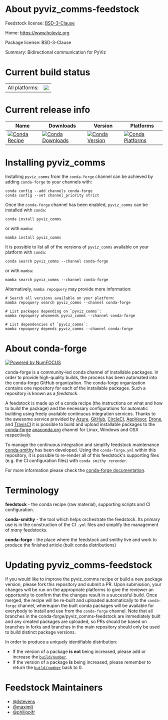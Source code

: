 About pyviz_comms-feedstock
===========================

Feedstock license: [BSD-3-Clause](https://github.com/conda-forge/pyviz_comms-feedstock/blob/main/LICENSE.txt)

Home: https://www.holoviz.org

Package license: BSD-3-Clause

Summary: Bidirectional communication for PyViz

Current build status
====================


<table><tr><td>All platforms:</td>
    <td>
      <a href="https://dev.azure.com/conda-forge/feedstock-builds/_build/latest?definitionId=4860&branchName=main">
        <img src="https://dev.azure.com/conda-forge/feedstock-builds/_apis/build/status/pyviz_comms-feedstock?branchName=main">
      </a>
    </td>
  </tr>
</table>

Current release info
====================

| Name | Downloads | Version | Platforms |
| --- | --- | --- | --- |
| [![Conda Recipe](https://img.shields.io/badge/recipe-pyviz_comms-green.svg)](https://anaconda.org/conda-forge/pyviz_comms) | [![Conda Downloads](https://img.shields.io/conda/dn/conda-forge/pyviz_comms.svg)](https://anaconda.org/conda-forge/pyviz_comms) | [![Conda Version](https://img.shields.io/conda/vn/conda-forge/pyviz_comms.svg)](https://anaconda.org/conda-forge/pyviz_comms) | [![Conda Platforms](https://img.shields.io/conda/pn/conda-forge/pyviz_comms.svg)](https://anaconda.org/conda-forge/pyviz_comms) |

Installing pyviz_comms
======================

Installing `pyviz_comms` from the `conda-forge` channel can be achieved by adding `conda-forge` to your channels with:

```
conda config --add channels conda-forge
conda config --set channel_priority strict
```

Once the `conda-forge` channel has been enabled, `pyviz_comms` can be installed with `conda`:

```
conda install pyviz_comms
```

or with `mamba`:

```
mamba install pyviz_comms
```

It is possible to list all of the versions of `pyviz_comms` available on your platform with `conda`:

```
conda search pyviz_comms --channel conda-forge
```

or with `mamba`:

```
mamba search pyviz_comms --channel conda-forge
```

Alternatively, `mamba repoquery` may provide more information:

```
# Search all versions available on your platform:
mamba repoquery search pyviz_comms --channel conda-forge

# List packages depending on `pyviz_comms`:
mamba repoquery whoneeds pyviz_comms --channel conda-forge

# List dependencies of `pyviz_comms`:
mamba repoquery depends pyviz_comms --channel conda-forge
```


About conda-forge
=================

[![Powered by
NumFOCUS](https://img.shields.io/badge/powered%20by-NumFOCUS-orange.svg?style=flat&colorA=E1523D&colorB=007D8A)](https://numfocus.org)

conda-forge is a community-led conda channel of installable packages.
In order to provide high-quality builds, the process has been automated into the
conda-forge GitHub organization. The conda-forge organization contains one repository
for each of the installable packages. Such a repository is known as a *feedstock*.

A feedstock is made up of a conda recipe (the instructions on what and how to build
the package) and the necessary configurations for automatic building using freely
available continuous integration services. Thanks to the awesome service provided by
[Azure](https://azure.microsoft.com/en-us/services/devops/), [GitHub](https://github.com/),
[CircleCI](https://circleci.com/), [AppVeyor](https://www.appveyor.com/),
[Drone](https://cloud.drone.io/welcome), and [TravisCI](https://travis-ci.com/)
it is possible to build and upload installable packages to the
[conda-forge](https://anaconda.org/conda-forge) [anaconda.org](https://anaconda.org/)
channel for Linux, Windows and OSX respectively.

To manage the continuous integration and simplify feedstock maintenance
[conda-smithy](https://github.com/conda-forge/conda-smithy) has been developed.
Using the ``conda-forge.yml`` within this repository, it is possible to re-render all of
this feedstock's supporting files (e.g. the CI configuration files) with ``conda smithy rerender``.

For more information please check the [conda-forge documentation](https://conda-forge.org/docs/).

Terminology
===========

**feedstock** - the conda recipe (raw material), supporting scripts and CI configuration.

**conda-smithy** - the tool which helps orchestrate the feedstock.
                   Its primary use is in the construction of the CI ``.yml`` files
                   and simplify the management of *many* feedstocks.

**conda-forge** - the place where the feedstock and smithy live and work to
                  produce the finished article (built conda distributions)


Updating pyviz_comms-feedstock
==============================

If you would like to improve the pyviz_comms recipe or build a new
package version, please fork this repository and submit a PR. Upon submission,
your changes will be run on the appropriate platforms to give the reviewer an
opportunity to confirm that the changes result in a successful build. Once
merged, the recipe will be re-built and uploaded automatically to the
`conda-forge` channel, whereupon the built conda packages will be available for
everybody to install and use from the `conda-forge` channel.
Note that all branches in the conda-forge/pyviz_comms-feedstock are
immediately built and any created packages are uploaded, so PRs should be based
on branches in forks and branches in the main repository should only be used to
build distinct package versions.

In order to produce a uniquely identifiable distribution:
 * If the version of a package **is not** being increased, please add or increase
   the [``build/number``](https://docs.conda.io/projects/conda-build/en/latest/resources/define-metadata.html#build-number-and-string).
 * If the version of a package **is** being increased, please remember to return
   the [``build/number``](https://docs.conda.io/projects/conda-build/en/latest/resources/define-metadata.html#build-number-and-string)
   back to 0.

Feedstock Maintainers
=====================

* [@jlstevens](https://github.com/jlstevens/)
* [@maximlt](https://github.com/maximlt/)
* [@philippjfr](https://github.com/philippjfr/)


<!-- dummy commit to enable rerendering -->

